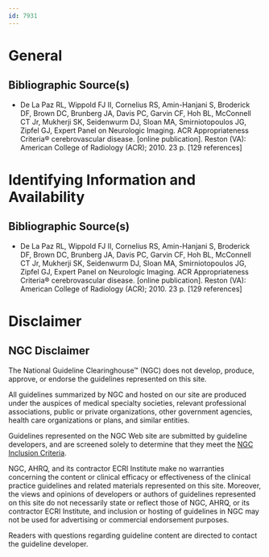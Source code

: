 ```yaml
---
id: 7931
---
```


# General

## Bibliographic Source(s)

- De La Paz RL, Wippold FJ II, Cornelius RS, Amin-Hanjani S, Broderick DF, Brown DC, Brunberg JA, Davis PC, Garvin CF, Hoh BL, McConnell CT Jr, Mukherji SK, Seidenwurm DJ, Sloan MA, Smirniotopoulos JG, Zipfel GJ, Expert Panel on Neurologic Imaging. ACR Appropriateness Criteria® cerebrovascular disease. [online publication]. Reston (VA): American College of Radiology (ACR); 2010. 23 p. [129 references]

# Identifying Information and Availability

## Bibliographic Source(s)

- De La Paz RL, Wippold FJ II, Cornelius RS, Amin-Hanjani S, Broderick DF, Brown DC, Brunberg JA, Davis PC, Garvin CF, Hoh BL, McConnell CT Jr, Mukherji SK, Seidenwurm DJ, Sloan MA, Smirniotopoulos JG, Zipfel GJ, Expert Panel on Neurologic Imaging. ACR Appropriateness Criteria® cerebrovascular disease. [online publication]. Reston (VA): American College of Radiology (ACR); 2010. 23 p. [129 references]

# Disclaimer

## NGC Disclaimer

The National Guideline Clearinghouse™ (NGC) does not develop, produce, approve, or endorse the guidelines represented on this site.

All guidelines summarized by NGC and hosted on our site are produced under the auspices of medical specialty societies, relevant professional associations, public or private organizations, other government agencies, health care organizations or plans, and similar entities.

Guidelines represented on the NGC Web site are submitted by guideline developers, and are screened solely to determine that they meet the [NGC Inclusion Criteria](/help-and-about/summaries/inclusion-criteria).

NGC, AHRQ, and its contractor ECRI Institute make no warranties concerning the content or clinical efficacy or effectiveness of the clinical practice guidelines and related materials represented on this site. Moreover, the views and opinions of developers or authors of guidelines represented on this site do not necessarily state or reflect those of NGC, AHRQ, or its contractor ECRI Institute, and inclusion or hosting of guidelines in NGC may not be used for advertising or commercial endorsement purposes.

Readers with questions regarding guideline content are directed to contact the guideline developer.

